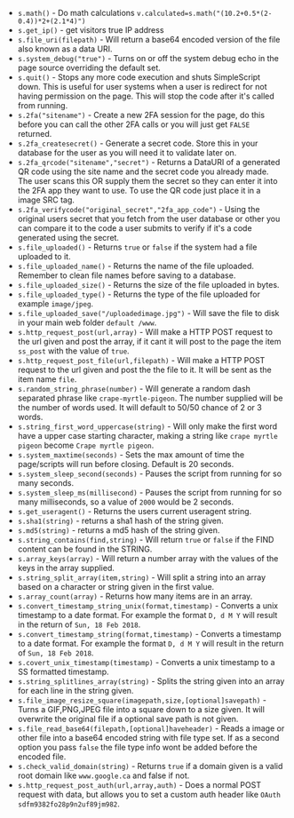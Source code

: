 * `s.math()` - Do math calculations `v.calculated=s.math("(10.2+0.5*(2-0.4))*2+(2.1*4)")`  
* `s.get_ip()` - get visitors true IP address
* `s.file_uri(filepath)` - Will return a base64 encoded version of the file also known as a data URI.  
* `s.system_debug("true")` - Turns on or off the system debug echo in the page source overriding the default set.  
* `s.quit()` - Stops any more code execution and shuts SimpleScript down. This is useful for user systems when a user is redirect for not having permission on the page. This will stop the code after it's called from running.
* `s.2fa("sitename")` - Create a new 2FA session for the page, do this before you can call the other 2FA calls or you will just get `FALSE` returned.
* `s.2fa_createsecret()` - Generate a secret code. Store this in your database for the user as you will need it to validate later on.
* `s.2fa_qrcode("sitename","secret")` - Returns a DataURI of a generated QR code using the site name and the secret code you already made. The user scans this OR supply them the secret so they can enter it into the 2FA app they want to use. To use the QR code just place it in a image SRC tag.
* `s.2fa_verifycode("original_secret","2fa_app_code")` - Using the original users secret that you fetch from the user database or other you can compare it to the code a user submits to verify if it's a code generated using the secret.
* `s.file_uploaded()` - Returns `true` or `false` if the system had a file uploaded to it.
* `s.file_uploaded_name()` - Returns the name of the file uploaded. Remember to clean file names before saving to a database.
* `s.file_uploaded_size()` - Returns the size of the file uploaded in bytes.
* `s.file_uploaded_type()` - Returns the type of the file uploaded for example `image/jpeg`.
* `s.file_uploaded_save("/uploadedimage.jpg")` - Will save the file to disk in your main web folder `default /www`.
* `s.http_request_post(url,array)` - Will make a HTTP POST request to the url given and post the array, if it cant it will post to the page the item `ss_post` with the value of `true`.
* `s.http_request_post_file(url,filepath)` - Will make a HTTP POST request to the url given and post the the file to it. It will be sent as the item name `file`.
* `s.random_string_phrase(number)` - Will generate a random dash separated phrase like `crape-myrtle-pigeon`. The number supplied will be the number of words used. It will default to 50/50 chance of 2 or 3 words.
* `s.string_first_word_uppercase(string)` - Will only make the first word have a upper case starting character, making a string like `crape myrtle pigeon` become `Crape myrtle pigeon`.
* `s.system_maxtime(seconds)` - Sets the max amount of time the page/scripts will run before closing. Default is 20 seconds.
* `s.system_sleep_second(seconds)` - Pauses the script from running for so many seconds.
* `s.system_sleep_ms(millisecond)` - Pauses the script from running for so many milliseconds, so a value of `2000` would be 2 seconds.
* `s.get_useragent()` - Returns the users current useragent string.
* `s.sha1(string)` - returns a sha1 hash of the string given.
* `s.md5(string)` - returns a md5 hash of the string given.
* `s.string_contains(find,string)` - Will return `true` or `false` if the FIND content can be found in the STRING.
* `s.array_keys(array)` - Will return a number array with the values of the keys in the array supplied.
* `s.string_split_array(item,string)` - Will split a string into an array based on a character or string given in the first value.
* `s.array_count(array)` - Returns how many items are in an array.
* `s.convert_timestamp_string_unix(format,timestamp)` - Converts a unix timestamp to a date format. For example the format `D, d M Y` will result in the return of `Sun, 18 Feb 2018`.
* `s.convert_timestamp_string(format,timestamp)` - Converts a timestamp to a date format. For example the format `D, d M Y` will result in the return of `Sun, 18 Feb 2018`.
* `s.covert_unix_timestamp(timestamp)` - Converts a unix timestamp to a SS formatted timestamp.
* `s.string_splitlines_array(string)` - Splits the string given into an array for each line in the string given.
* `s.file_image_resize_square(imagepath,size,[optional]savepath)` - Turns a GIF,PNG,JPEG file into a square down to a size given. It will overwrite the original file if a optional save path is not given.
* `s.file_read_base64(filepath,[optional]haveheader)` - Reads a image or other file into a base64 encoded string with file type set. If as a second option you pass `false` the file type info wont be added before the encoded file.
* `s.check_valid_domain(string)` - Returns `true` if a domain given is a valid root domain like `www.google.ca` and false if not.
* `s.http_request_post_auth(url,array,auth)` - Does a normal POST request with data, but allows you to set a custom auth header like `OAuth sdfm9382fo28p9n2uf89jm982`.
